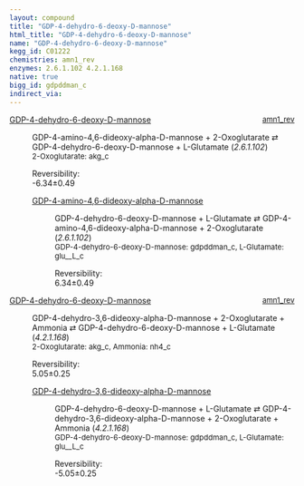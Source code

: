 ```yaml
---
layout: compound
title: "GDP-4-dehydro-6-deoxy-D-mannose"
html_title: "GDP-4-dehydro-6-deoxy-D-mannose"
name: "GDP-4-dehydro-6-deoxy-D-mannose"
kegg_id: C01222
chemistries: amn1_rev
enzymes: 2.6.1.102 4.2.1.168
native: true
bigg_id: gdpddman_c
indirect_via: 
---
```

<dl><dt class='rs-product'><a href='/compounds/C01222' class='link-dark' data-bs-toggle='tooltip' data-bs-html='true' data-bs-title='KEGG: C01222'>GDP-4-dehydro-6-deoxy-D-mannose</a><span style='float: right; max-width: 40%'><a href='/chemistries/amn1_rev' class='link-dark opacity-50' style='font-size: small; word-wrap: anywhere;'>amn1_rev</a></span></dt><dd><p>GDP-4-amino-4,6-dideoxy-alpha-D-mannose + 2-Oxoglutarate &#8644; GDP-4-dehydro-6-deoxy-D-mannose + L-Glutamate (<i>2.6.1.102</i>)<br /><span style='font-size: small;'><span data-bs-toggle='tooltip' data-bs-html='true' data-bs-title='KEGG: C00026'>2-Oxoglutarate</span>: akg_c</span><br /><div class="reversibility_info">Reversibility: <div class="progress" style="flex-direction: row-reverse;"><div class="progress-bar bg-success" role="progressbar" style="width: 63.41%" aria-valuenow="-6.341374576754515" aria-valuemin="0" aria-valuemax="10"></div><div class="progress-bar bg-warning" role="progressbar" style="width: 4.89%" aria-valuenow="-6.341374576754515" aria-valuemin="0" aria-valuemax="10"></div></div><span>-6.34&plusmn;0.49</span><div class="progress"><div class="progress-bar bg-danger" role="progressbar" style="width: 0%" aria-valuenow="-6.341374576754515" aria-valuemin="0" aria-valuemax="10"></div></div></div></p><dl><dt><a href='/compounds/C20638' class='link-dark' data-bs-toggle='tooltip' data-bs-html='true' data-bs-title='KEGG: C20638'>GDP-4-amino-4,6-dideoxy-alpha-D-mannose</a><span style='float: right; max-width: 40%'><a href='/chemistries/None' class='link-dark opacity-50' style='font-size: small; word-wrap: anywhere;'></a></span></dt><dd><p>GDP-4-dehydro-6-deoxy-D-mannose + L-Glutamate &#8644; GDP-4-amino-4,6-dideoxy-alpha-D-mannose + 2-Oxoglutarate (<i>2.6.1.102</i>)<br /><span style='font-size: small;'><span data-bs-toggle='tooltip' data-bs-html='true' data-bs-title='KEGG: C01222'>GDP-4-dehydro-6-deoxy-D-mannose</span>: gdpddman_c, <span data-bs-toggle='tooltip' data-bs-html='true' data-bs-title='KEGG: C00025'>L-Glutamate</span>: glu__L_c</span><br /><div class="reversibility_info">Reversibility: <div class="progress"><div class="progress-bar bg-success" role="progressbar" style="width: 0%" aria-valuenow="0" aria-valuemin="0" aria-valuemax="100"></div></div><span>6.34&plusmn;0.49</span><div class="progress"><div class="progress-bar bg-danger" role="progressbar" style="width: 63.41%" aria-valuenow="6.341374576754515" aria-valuemin="0" aria-valuemax="10"></div><div class="progress-bar bg-warning" role="progressbar" style="width: 4.89%" aria-valuenow="6.341374576754515" aria-valuemin="0" aria-valuemax="10"></div></div></div></p><dl></dl></dd></dl></dd></dl><dl><dt class='rs-product'><a href='/compounds/C01222' class='link-dark' data-bs-toggle='tooltip' data-bs-html='true' data-bs-title='KEGG: C01222'>GDP-4-dehydro-6-deoxy-D-mannose</a><span style='float: right; max-width: 40%'><a href='/chemistries/amn1_rev' class='link-dark opacity-50' style='font-size: small; word-wrap: anywhere;'>amn1_rev</a></span></dt><dd><p>GDP-4-dehydro-3,6-dideoxy-alpha-D-mannose + 2-Oxoglutarate + Ammonia &#8644; GDP-4-dehydro-6-deoxy-D-mannose + L-Glutamate (<i>4.2.1.168</i>)<br /><span style='font-size: small;'><span data-bs-toggle='tooltip' data-bs-html='true' data-bs-title='KEGG: C00026'>2-Oxoglutarate</span>: akg_c, <span data-bs-toggle='tooltip' data-bs-html='true' data-bs-title='KEGG: C00014'>Ammonia</span>: nh4_c</span><br /><div class="reversibility_info">Reversibility: <div class="progress"><div class="progress-bar bg-success" role="progressbar" style="width: 0%" aria-valuenow="0" aria-valuemin="0" aria-valuemax="100"></div></div><span>5.05&plusmn;0.25</span><div class="progress"><div class="progress-bar bg-danger" role="progressbar" style="width: 50.45%" aria-valuenow="5.045453077027515" aria-valuemin="0" aria-valuemax="10"></div><div class="progress-bar bg-warning" role="progressbar" style="width: 2.45%" aria-valuenow="5.045453077027515" aria-valuemin="0" aria-valuemax="10"></div></div></div></p><dl><dt><a href='/compounds/C20612' class='link-dark' data-bs-toggle='tooltip' data-bs-html='true' data-bs-title='KEGG: C20612'>GDP-4-dehydro-3,6-dideoxy-alpha-D-mannose</a><span style='float: right; max-width: 40%'><a href='/chemistries/None' class='link-dark opacity-50' style='font-size: small; word-wrap: anywhere;'></a></span></dt><dd><p>GDP-4-dehydro-6-deoxy-D-mannose + L-Glutamate &#8644; GDP-4-dehydro-3,6-dideoxy-alpha-D-mannose + 2-Oxoglutarate + Ammonia (<i>4.2.1.168</i>)<br /><span style='font-size: small;'><span data-bs-toggle='tooltip' data-bs-html='true' data-bs-title='KEGG: C01222'>GDP-4-dehydro-6-deoxy-D-mannose</span>: gdpddman_c, <span data-bs-toggle='tooltip' data-bs-html='true' data-bs-title='KEGG: C00025'>L-Glutamate</span>: glu__L_c</span><br /><div class="reversibility_info">Reversibility: <div class="progress" style="flex-direction: row-reverse;"><div class="progress-bar bg-success" role="progressbar" style="width: 50.45%" aria-valuenow="-5.045453077027561" aria-valuemin="0" aria-valuemax="10"></div><div class="progress-bar bg-warning" role="progressbar" style="width: 2.45%" aria-valuenow="-5.045453077027561" aria-valuemin="0" aria-valuemax="10"></div></div><span>-5.05&plusmn;0.25</span><div class="progress"><div class="progress-bar bg-danger" role="progressbar" style="width: 0%" aria-valuenow="-5.045453077027561" aria-valuemin="0" aria-valuemax="10"></div></div></div></p><dl></dl></dd></dl></dd></dl>
